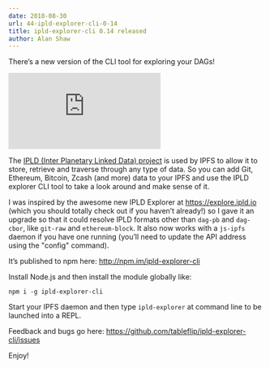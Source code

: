 ```yaml
---
date: 2018-08-30
url: 44-ipld-explorer-cli-0-14
title: ipld-explorer-cli 0.14 released
author: Alan Shaw
---
```


There’s a new version of the CLI tool for exploring your DAGs!

<p class="yt-container">
<iframe src="https://www.youtube-nocookie.com/embed/O0PbC2ElRPI?rel=0" frameborder="0" allow="autoplay; encrypted-media" allowfullscreen></iframe>
</p>

The [IPLD (Inter Planetary Linked Data) project](https://ipld.io/) is used by IPFS to allow it to store, retrieve and traverse through any type of data. So you can add Git, Ethereum, Bitcoin, Zcash (and more) data to your IPFS and use the IPLD explorer CLI tool to take a look around and make sense of it.

I was inspired by the awesome new IPLD Explorer at https://explore.ipld.io (which you should totally check out if you haven’t already!) so I gave it an upgrade so that it could resolve IPLD formats other than `dag-pb` and `dag-cbor`, like `git-raw` and `ethereum-block`. It also now works with a `js-ipfs` daemon if you have one running (you’ll need to update the API address using the "config" command).

It’s published to npm here: http://npm.im/ipld-explorer-cli

Install Node.js and then install the module globally like:

```
npm i -g ipld-explorer-cli
```

Start your IPFS daemon and then type `ipld-explorer` at command line to be launched into a REPL.

Feedback and bugs go here: https://github.com/tableflip/ipld-explorer-cli/issues

Enjoy!
